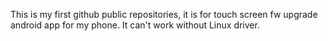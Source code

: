 This is my first github public repositories, it is for touch screen fw upgrade android app for my phone. It can't work without Linux driver.
